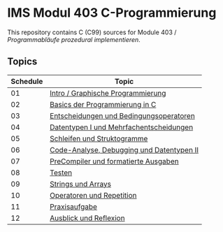 # IMS Modul 403 C-Programmierung
This repository contains C (C99) sources for Module 403 / *Programmabläufe prozedural implementieren*.

## Topics

Schedule | Topic
------------ | -------------
01 | [Intro / Graphische Programmierung](https://github.com/sgeh/IMS-Module-403-CProgramming/tree/master/01_Intro)
02 | [Basics der Programmierung in C](https://github.com/sgeh/IMS-Module-403-CProgramming/tree/master/02_Basics_in_C)
03 | [Entscheidungen und Bedingungsoperatoren](https://github.com/sgeh/IMS-Module-403-CProgramming/tree/master/03_Entscheidungen)
04 | [Datentypen I und Mehrfachentscheidungen](https://github.com/sgeh/IMS-Module-403-CProgramming/tree/master/04_Datentypen)
05 | [Schleifen und Struktogramme](https://github.com/sgeh/IMS-Module-403-CProgramming/tree/master/05_Schleifen)
06 | [Code-Analyse, Debugging und Datentypen II](https://github.com/sgeh/IMS-Module-403-CProgramming/tree/master/06_Debugging)
07 | [PreCompiler und formatierte Ausgaben](https://github.com/sgeh/IMS-Module-403-CProgramming/tree/master/07_PreCompiler)
08 | [Testen](https://github.com/sgeh/IMS-Module-403-CProgramming/tree/master/08_Testen)
09 | [Strings und Arrays](https://github.com/sgeh/IMS-Module-403-CProgramming/tree/master/09_Strings)
10 | [Operatoren und Repetition](https://github.com/sgeh/IMS-Module-403-CProgramming/tree/master/10_Operatoren)
11 | [Praxisaufgabe](https://github.com/sgeh/IMS-Module-403-CProgramming/tree/master/11_Praxisaufgabe)
12 | [Ausblick und Reflexion](https://github.com/sgeh/IMS-Module-403-CProgramming/tree/master/12_Ausblick)
